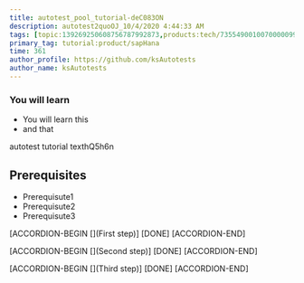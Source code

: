 ```yaml
---
title: autotest_pool_tutorial-deC083ON
description: autotest2quoOJ_10/4/2020 4:44:33 AM
tags: [topic:139269250608756787992873,products:tech/73554900100700000996,tutorial:experience/advanced]
primary_tag: tutorial:product/sapHana
time: 361
author_profile: https://github.com/ksAutotests
author_name: ksAutotests
---
```

### You will learn
- You will learn this
- and that

autotest tutorial texthQ5h6n

## Prerequisites
- Prerequisute1
- Prerequisute2
- Prerequisute3

[ACCORDION-BEGIN [](First step)]
[DONE]
[ACCORDION-END]

[ACCORDION-BEGIN [](Second step)]
[DONE]
[ACCORDION-END]

[ACCORDION-BEGIN [](Third step)]
[DONE]
[ACCORDION-END]


